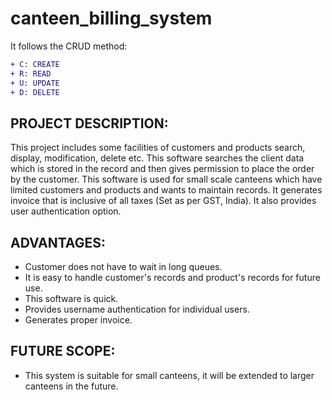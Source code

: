 # canteen_billing_system
It follows the CRUD method:
```diff
+ C: CREATE
+ R: READ
+ U: UPDATE
+ D: DELETE
```

## PROJECT DESCRIPTION:
This project includes some facilities of customers and products search, display, modification, delete etc. This software searches the client data which is stored in the record and then gives permission to place the order by the customer. This software is used for small scale canteens which have limited customers and products and wants to maintain records. It generates invoice that is inclusive of all taxes (Set as per GST, India). It also provides user authentication option.

## ADVANTAGES:

- Customer does not have to wait in long queues.
- It is easy to handle customer's records and product's records for future use.
- This software is quick.
- Provides username authentication for individual users.
- Generates proper invoice.


## FUTURE SCOPE:

- This system is suitable for small canteens, it will be extended to larger canteens in the future. 

